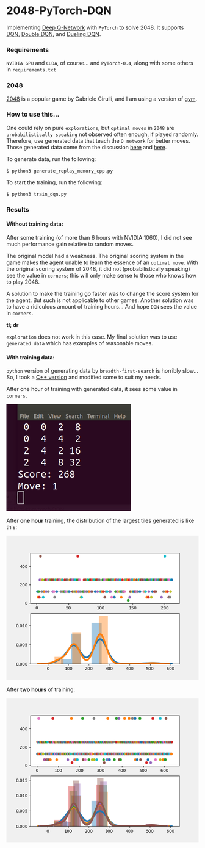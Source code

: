 # 2048-PyTorch-DQN

Implementing [Deep Q-Network](https://deepmind.com/research/dqn/) with `PyTorch` to solve 2048. 
It supports [DQN](https://arxiv.org/abs/1312.5602), [Double DQN](https://arxiv.org/abs/1509.06461), and 
[Dueling DQN](https://arxiv.org/abs/1511.06581).

### Requirements
`NVIDIA GPU` and `CUDA`, of course...  and `PyTorch-0.4`, along with some others in `requirements.txt`


### 2048

[2048](https://github.com/gabrielecirulli/2048) is a popular game by Gabriele Cirulli, 
and I am using a version of [gym](https://github.com/mllobet/gym-2048).

### How to use this...
One could rely on pure `explorations`, but `optimal moves` in `2048` are
`probabilistically speaking` not observed often enough, if played randomly. Therefore, use generated data that teach the `Q network` for better moves. Those generated data come from
the discussion [here](https://stackoverflow.com/questions/22342854/what-is-the-optimal-algorithm-for-the-game-2048) and [here](https://github.com/nneonneo/2048-ai).

To generate data, run the following:

    $ python3 generate_replay_memory_cpp.py

To start the training, run the following:
    
    $ python3 train_dqn.py


### Results

#### Without training data:
After some training (of more than 6 hours with NVIDIA 1060), 
I did not see much performance gain relative to random moves.

The original model had a weakness. The original scoring system in the game 
makes the agent unable to learn the essence of an `optimal move`. With the
original scoring system of 2048, it did not (probabilistically speaking)
see the value in `corners`; this will only make sense to those who knows how to play 2048.
 
A solution to make the training go faster was to change the score system for the agent.
But such is not applicable to other games.
Another solution was to have a ridiculous amount of training hours... And hope `DQN` sees the
value in `corners`.

**tl; dr**

`exploration` does not work in this case.
My final solution was to use `generated data` which has examples of reasonable moves.

#### With training data:
`python` version of generating data by `breadth-first-search` is horribly slow... So, I took a
[C++ version](https://github.com/nneonneo/2048-ai) and modified some to suit my needs.

After one hour of training with generated data, it sees some value in `corners`.

![screenshot](img/one_hour_training.gif)

After **one hour** training, the distribution of the largest tiles generated is like this:

![one_hour_dist](img/one_hour_distribution.png)

After **two hours** of training:

![two_hours_dist](img/two_hour_distribution.png)
